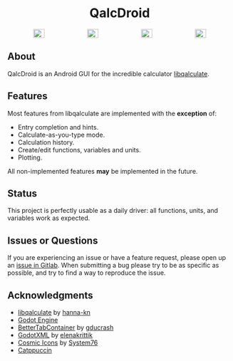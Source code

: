 <h1 align="center">QalcDroid</h1>

<div align="center" style="display: flex; justify-content: center; gap: 2%;">
  <img src="https://i.ibb.co/JyTJhkd/Screenshot-20241104-204148-calculator.png" width="22%" />
  <img src="https://i.ibb.co/dG3TFW5/Screenshot-20241104-204216-calculator.png" width="22%" />
  <img src="https://i.ibb.co/mTZ21n6/Screenshot-20241104-204239-calculator.png" width="22%" />
  <img src="https://i.ibb.co/4d0GSMg/Screenshot-20241104-204254-calculator.png" width="22%" />
</div>

## About

QalcDroid is an Android GUI for the incredible calculator
[libqalculate](https://github.com/Qalculate/libqalculate).

## Features

Most features from libqalculate are implemented with the **exception** of:
 - Entry completion and hints.
 - Calculate-as-you-type mode.
 - Calculation history.
 - Create/edit functions, variables and units.
 - Plotting.

All non-implemented features **may** be implemented in the future.

## Status

This project is perfectly usable as a daily driver: all functions, units, 
and variables work as expected.

## Issues or Questions

If you are experiencing an issue or have a feature request, please open up an [issue in Gitlab](https://gitlab.com/mike7d7/calculator2). When submitting a bug please try to be as specific as possible, and try to find a way to reproduce the issue.

## Acknowledgments
 - [libqalculate](https://github.com/Qalculate/libqalculate) by [hanna-kn](https://github.com/hanna-kn)
 - [Godot Engine](https://godotengine.org/)
 - [BetterTabContainer](https://github.com/gducrash/BetterTabContainer/tree/4.0) by [gducrash](https://github.com/gducrash)
 - [GodotXML](https://github.com/elenakrittik/GodotXML) by [elenakrittik](https://github.com/elenakrittik)
 - [Cosmic Icons](http://github.com/pop-os/cosmic-icons) by [System76](http://system76.com/)
 - [Catppuccin](https://github.com/catppuccin/catppuccin)
